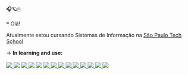 <!-- <img src="https://i.pinimg.com/564x/ca/33/d4/ca33d47511dc32fc8c23882ba6aa4fa1.jpg"> -->
🎧🪐🖱
<br><br>
❝ Olá!

Atualmente estou cursando Sistemas de Informação na [São Paulo Tech School](https://www.sptech.school/)
 
→ <b>In learning and use:</b>
<br><br>
<a href = ""> <img src = "https://img.shields.io/badge/Visual%20Studio-5C2D91.svg?style=for-the-badge&logo=visual-studio&logoColor=white"> </a>
<img src="https://camo.githubusercontent.com/d63d473e728e20a286d22bb2226a7bf45a2b9ac6c72c59c0e61e9730bfe4168c/68747470733a2f2f696d672e736869656c64732e696f2f62616467652f48544d4c352d4533344632363f7374796c653d666f722d7468652d6261646765266c6f676f3d68746d6c35266c6f676f436f6c6f723d7768697465"> 
<a href = ""> <img src = "https://img.shields.io/badge/kotlin-%237F52FF.svg?style=for-the-badge&logo=kotlin&logoColor=white"> </a>
<img src="https://camo.githubusercontent.com/93c855ae825c1757f3426f05a05f4949d3b786c5b22d0edb53143a9e8f8499f6/68747470733a2f2f696d672e736869656c64732e696f2f62616467652f4a6176615363726970742d3332333333303f7374796c653d666f722d7468652d6261646765266c6f676f3d6a617661736372697074266c6f676f436f6c6f723d463744463145"> <img src="https://camo.githubusercontent.com/a4a4a017a5d519d7c4ce2a3cd3d2194fb7af4b1ca424850784565007c2acc7d8/68747470733a2f2f696d672e736869656c64732e696f2f62616467652f4d7953514c2d3030354338343f7374796c653d666f722d7468652d6261646765266c6f676f3d6d7973716c266c6f676f436f6c6f723d7768697465"> 
<a href = ""> <img src = "https://img.shields.io/badge/python-3670A0?style=for-the-badge&logo=python&logoColor=ffdd54"> </a>
<a href = ""> <img src = "https://img.shields.io/badge/r-%23276DC3.svg?style=for-the-badge&logo=r&logoColor=white"> </a>
<a href = ""> <img src = "https://img.shields.io/badge/PowerShell-%235391FE.svg?style=for-the-badge&logo=powershell&logoColor=white"> </a>
<a href = ""> <img src = "https://img.shields.io/badge/chart.js-F5788D.svg?style=for-the-badge&logo=chart.js&logoColor=white"> </a>
<a href = ""> <img src = "https://img.shields.io/badge/node.js-6DA55F?style=for-the-badge&logo=node.js&logoColor=white"> </a>
<a href = ""> <img src = "https://img.shields.io/badge/Trello-%23026AA7.svg?style=for-the-badge&logo=Trello&logoColor=white"> </a>
<a href = ""> <img src = "https://img.shields.io/badge/Slack-4A154B?style=for-the-badge&logo=slack&logoColor=white"> </a>
<a href = ""> <img src = "https://img.shields.io/badge/Notion-%23000000.svg?style=for-the-badge&logo=notion&logoColor=white"> </a>
<a href = ""> <img src = "https://img.shields.io/badge/-Arduino-00979D?style=for-the-badge&logo=Arduino&logoColor=white"> </a>


<!---
sarinhaw/sarinhaw is a ✨ special ✨ repository because its `README.md` (this file) appears on your GitHub profile.
You can click the Preview link to take a look at your changes.
--->
